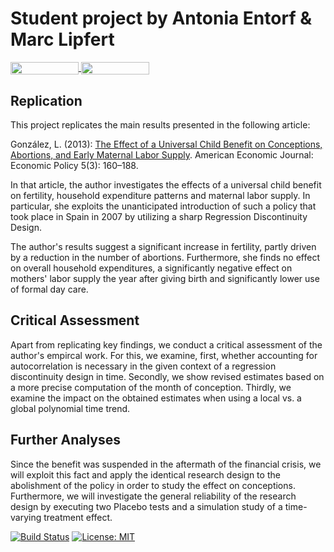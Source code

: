 # Student project by Antonia Entorf & Marc Lipfert

</a> 
<a href="https://mybinder.org/v2/gh/marclipfert/student-project-antonia-marc/master?filepath=student_project_Antonia_Marc.ipynb" 
     target="_parent">
     <img align="center" 
        src="https://mybinder.org/badge_logo.svg" 
        width="109" height="20">
</a>
</a>
<a href="https://nbviewer.jupyter.org/github/marclipfert/student-project-antonia-marc/blob/master/student_project_Antonia_Marc.ipynb"
   target="_parent">
   <img align="center" 
  src="https://raw.githubusercontent.com/jupyter/design/master/logos/Badges/nbviewer_badge.png" 
      width="109" height="20">
</a>

## Replication
This project replicates the main results presented in the following article:   

González, L. (2013): [The Effect of a Universal Child Benefit on Conceptions, Abortions, and Early Maternal Labor Supply](https://www.aeaweb.org/articles?id=10.1257/pol.5.3.160). American Economic Journal: Economic Policy 5(3): 160–188.

In that article, the author investigates the effects of a universal child benefit on fertility, household expenditure patterns and maternal labor supply. In particular, she exploits the unanticipated introduction of such a policy that took place in Spain in 2007 by utilizing a sharp Regression Discontinuity Design.

The author's results suggest a significant increase in fertility, partly driven by a reduction in the number of abortions. Furthermore, she finds no effect on overall household expenditures, a significantly negative effect on mothers' labor supply the year after giving birth and significantly lower use of formal day care.

## Critical Assessment
Apart from replicating key findings, we conduct a critical assessment of the author's empircal work. For this, we examine, first, whether accounting for autocorrelation is necessary in the given context of a regression discontinuity design in time. Secondly, we show revised estimates based on a more precise computation of the month of conception. Thirdly, we examine the impact on the obtained estimates when using a local vs. a global polynomial time trend.

## Further Analyses
Since the benefit was suspended in the aftermath of the financial crisis, we will exploit this fact and apply the identical research design to the abolishment of the policy in order to study the effect on conceptions. Furthermore, we will investigate the general reliability of the research design by executing two Placebo tests and a simulation study of a time-varying treatment effect.


[//]: <> (Comment: Badges for Travis CI, MIT License and Black Code Style)

[![Build Status](https://travis-ci.org/HumanCapitalAnalysis/student-project-antonia-marc.svg?branch=master)](https://travis-ci.org/HumanCapitalAnalysis/student-project-antonia-marc) [![License: MIT](https://img.shields.io/badge/License-MIT-blue.svg)](HumanCapitalAnalysis/student-project-antonia-marc/blob/master/LICENSE)
